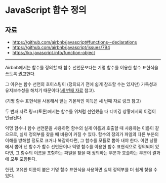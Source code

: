 # JavaScript 함수 정의

## 자료

- https://github.com/airbnb/javascript#functions--declarations
- https://github.com/airbnb/javascript/issues/794
- https://ko.javascript.info/function-object

-----

Airbnb에서는 함수를 정의할 때 함수 선언문보다는 기명 함수를 이용한 함수 표현식을 쓰도록 [권고](https://github.com/airbnb/javascript#functions--declarations)한다.

그 이유는 함수 선언의 호이스팅이 (정의되기 전에 쉽게 참조할 수는 있지만) 가독성과 유지보수성을 해치기 때문이다([세 번째 자료](https://ko.javascript.info/function-object) 참고).

(기명 함수 표현식을 사용해서 얻는 기본적인 이득은 세 번째 자료 링크 참고)

두 번째 자료 링크(토론)에서는 함수를 위처럼 선언했을 때 디버깅 상황에서의 이점이 언급된다.

익명 함수나 함수 선언문을 사용하면 함수의 실제 이름과 호출할 때 사용하는 이름이 같으므로, 실제 정의부를 찾을 때 비용이 커질 수 있다. 함수의 정의가 파일의 다른 부분의 이해를 방해할 정도로 크거나 복잡하다면, 그 함수를 모듈로 뽑아 내야 한다. 이런 상황에서 뽑아 낸 함수가 함수 선언문이나 익명 함수를 이용한 함수 표현식으로 정의되어 있다면, 그 함수의 이름을 포함하는 파일을 찾을 때 정의하는 부분과 호출하는 부분이 결과에 모두 포함된다.

한편, 고유한 이름이 붙은 기명 함수 표현식을 사용하면 실제 정의부를 더 쉽게 찾을 수 있다.
